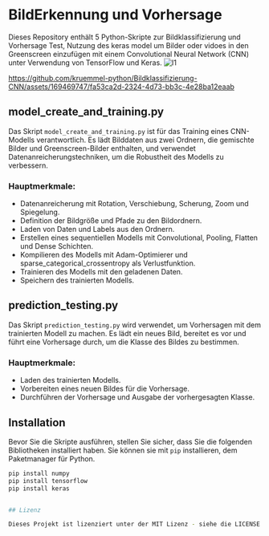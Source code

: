 # BildErkennung und Vorhersage

Dieses Repository enthält 5 Python-Skripte zur Bildklassifizierung und Vorhersage Test, Nutzung des keras model um Bilder oder vidoes in den Greenscreen einzufügen mit einem Convolutional Neural Network (CNN) unter Verwendung von TensorFlow und Keras.
![l1](https://github.com/kruemmel-python/Bildklassifizierung-CNN/assets/169469747/4f691426-3ba0-40f0-9850-b8e926714318)


https://github.com/kruemmel-python/Bildklassifizierung-CNN/assets/169469747/fa53ca2d-2324-4d73-bb3c-4e28ba12eaab



## model_create_and_training.py

Das Skript `model_create_and_training.py` ist für das Training eines CNN-Modells verantwortlich. Es lädt Bilddaten aus zwei Ordnern, die gemischte Bilder und Greenscreen-Bilder enthalten, und verwendet Datenanreicherungstechniken, um die Robustheit des Modells zu verbessern.

### Hauptmerkmale:
- Datenanreicherung mit Rotation, Verschiebung, Scherung, Zoom und Spiegelung.
- Definition der Bildgröße und Pfade zu den Bildordnern.
- Laden von Daten und Labels aus den Ordnern.
- Erstellen eines sequentiellen Modells mit Convolutional, Pooling, Flatten und Dense Schichten.
- Kompilieren des Modells mit Adam-Optimierer und sparse_categorical_crossentropy als Verlustfunktion.
- Trainieren des Modells mit den geladenen Daten.
- Speichern des trainierten Modells.

## prediction_testing.py

Das Skript `prediction_testing.py` wird verwendet, um Vorhersagen mit dem trainierten Modell zu machen. Es lädt ein neues Bild, bereitet es vor und führt eine Vorhersage durch, um die Klasse des Bildes zu bestimmen.


### Hauptmerkmale:
- Laden des trainierten Modells.
- Vorbereiten eines neuen Bildes für die Vorhersage.
- Durchführen der Vorhersage und Ausgabe der vorhergesagten Klasse.

## Installation

Bevor Sie die Skripte ausführen, stellen Sie sicher, dass Sie die folgenden Bibliotheken installiert haben. Sie können sie mit `pip` installieren, dem Paketmanager für Python.

```bash
pip install numpy
pip install tensorflow
pip install keras


## Lizenz

Dieses Projekt ist lizenziert unter der MIT Lizenz - siehe die LICENSE Datei für Details.
